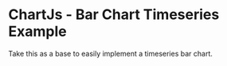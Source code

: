 # ChartJs - Bar Chart Timeseries Example
Take this as a base to easily implement a timeseries bar chart.
